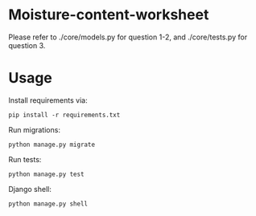 # Moisture-content-worksheet
Please refer to ./core/models.py for question 1-2, and ./core/tests.py for question 3.

# Usage
Install requirements via: <br>
```console
pip install -r requirements.txt
```
Run migrations: <br>
```console
python manage.py migrate
```
Run tests: <br>
```console
python manage.py test
```
Django shell: <br>
```console
python manage.py shell
```

